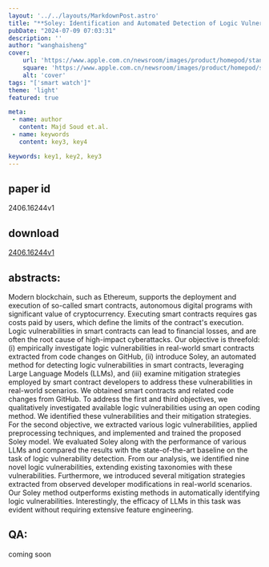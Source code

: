 ```yaml
---
layout: '../../layouts/MarkdownPost.astro'
title: "**Soley: Identification and Automated Detection of Logic Vulnerabilities in Ethereum Smart Contracts Using Large Language Models**"
pubDate: "2024-07-09 07:03:31"
description: ''
author: "wanghaisheng"
cover:
    url: 'https://www.apple.com.cn/newsroom/images/product/homepod/standard/Apple-HomePod-hero-230118_big.jpg.large_2x.jpg'
    square: 'https://www.apple.com.cn/newsroom/images/product/homepod/standard/Apple-HomePod-hero-230118_big.jpg.large_2x.jpg'
    alt: 'cover'
tags: "['smart watch']" 
theme: 'light'
featured: true

meta:
 - name: author
   content: Majd Soud et.al.
 - name: keywords
   content: key3, key4

keywords: key1, key2, key3
---
```


## paper id
2406.16244v1
## download
[2406.16244v1](http://arxiv.org/abs/2406.16244v1)
## abstracts:
Modern blockchain, such as Ethereum, supports the deployment and execution of so-called smart contracts, autonomous digital programs with significant value of cryptocurrency. Executing smart contracts requires gas costs paid by users, which define the limits of the contract's execution. Logic vulnerabilities in smart contracts can lead to financial losses, and are often the root cause of high-impact cyberattacks. Our objective is threefold: (i) empirically investigate logic vulnerabilities in real-world smart contracts extracted from code changes on GitHub, (ii) introduce Soley, an automated method for detecting logic vulnerabilities in smart contracts, leveraging Large Language Models (LLMs), and (iii) examine mitigation strategies employed by smart contract developers to address these vulnerabilities in real-world scenarios. We obtained smart contracts and related code changes from GitHub. To address the first and third objectives, we qualitatively investigated available logic vulnerabilities using an open coding method. We identified these vulnerabilities and their mitigation strategies. For the second objective, we extracted various logic vulnerabilities, applied preprocessing techniques, and implemented and trained the proposed Soley model. We evaluated Soley along with the performance of various LLMs and compared the results with the state-of-the-art baseline on the task of logic vulnerability detection. From our analysis, we identified nine novel logic vulnerabilities, extending existing taxonomies with these vulnerabilities. Furthermore, we introduced several mitigation strategies extracted from observed developer modifications in real-world scenarios. Our Soley method outperforms existing methods in automatically identifying logic vulnerabilities. Interestingly, the efficacy of LLMs in this task was evident without requiring extensive feature engineering.
## QA:
coming soon
